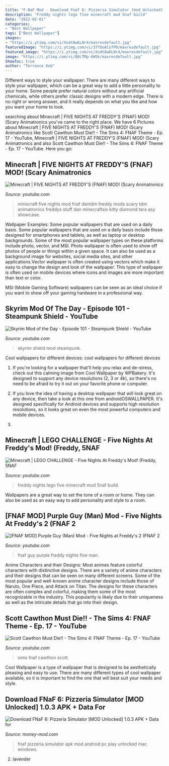 ```yaml
---
title: "F-NaF Mod - Download Fnaf 6: Pizzeria Simulator [mod Unlocked] 1.0.3 Apk + Data For"
description: "Freddy nights lego five minecraft mod 5naf build"
date: "2022-02-01"
categories:
- "Best Wallpaper"
tags: ["Best Wallpaper"]
images:
- "https://i.ytimg.com/vi/Xsdt8w6LNr4/maxresdefault.jpg"
featuredImage: "https://i.ytimg.com/vi/3TfOoAlsfP0/maxresdefault.jpg"
featured_image: "https://i.ytimg.com/vi/Xsdt8w6LNr4/maxresdefault.jpg"
image: "https://i.ytimg.com/vi/Q0cTMp-6W5k/maxresdefault.jpg"
ShowToc: true
author: "Terrance Kub"
---
```



Different ways to style your wallpaper:
There are many different ways to style your wallpaper, which can be a great way to add a little personality to your home. Some people prefer natural colors without any artificial chemicals, while others prefer classic designs with a modern edge. There is no right or wrong answer, and it really depends on what you like and how you want your home to look.

	

		
searching about Minecraft | FIVE NIGHTS AT FREDDY&#039;S (FNAF) MOD! (Scary Animatronics you've came to the right place. We have 6 Pictures about Minecraft | FIVE NIGHTS AT FREDDY&#039;S (FNAF) MOD! (Scary Animatronics like Scott Cawthon Must Die!! - The Sims 4: FNAF Theme - Ep. 17 - YouTube, Minecraft | FIVE NIGHTS AT FREDDY&#039;S (FNAF) MOD! (Scary Animatronics and also Scott Cawthon Must Die!! - The Sims 4: FNAF Theme - Ep. 17 - YouTube. Here you go:
		
    
## Minecraft | FIVE NIGHTS AT FREDDY&#039;S (FNAF) MOD! (Scary Animatronics

<img loading=lazy src="http://i.ytimg.com/vi/JH09x9d-ASY/maxresdefault.jpg" onerror="this.onerror=null;this.src='https://tse4.mm.bing.net/th?id=OIP.VvQoApZ6jr5y56Ga2PL5dgHaEK&amp;pid=15.1';" alt="Minecraft | FIVE NIGHTS AT FREDDY&#039;S (FNAF) MOD! (Scary Animatronics">

_Source: youtube.com_

>minecraft five nights mod fnaf dantdm freddy mods scary tdm animatronics freddys stuff dan minecraftsix kitty diamond tara asy showcase. 

	

Wallpaper Examples: Some popular wallpapers that are used on a daily basis.
Some popular wallpapers that are used on a daily basis include those designed for smartphones and tablets, as well as laptop or desktop backgrounds. Some of the most popular wallpaper types on these platforms include photo, vector, and MSI. 
Photo wallpaper is often used to show off photos of people or things within a given space. It can also be used as a background image for websites, social media sites, and other applications.Vector wallpaper is often created using vectors which make it easy to change the design and look of the wallpaper. This type of wallpaper is often used on mobile devices where icons and images are more important than text or color. 

MSI (Mobile Gaming Software) wallpapers can be seen as an ideal choice if you want to show off your gaming hardware in a professional way.

    
## Skyrim Mod Of The Day - Episode 101 - Steampunk Shield - YouTube

<img loading=lazy src="https://i.ytimg.com/vi/F2mJk-zsBbE/maxresdefault.jpg" onerror="this.onerror=null;this.src='https://tse1.mm.bing.net/th?id=OIP._9MbAQzv8H35mjczbNZ8MQHaEK&amp;pid=15.1';" alt="Skyrim Mod of the Day - Episode 101 - Steampunk Shield - YouTube">

_Source: youtube.com_

>skyrim shield mod steampunk. 

	

Cool wallpapers for different devices:
cool wallpapers for different devices 

1. If you're looking for a wallpaper that'll help you relax and de-stress, check out this calming image from Cool Wallpaper by WPBakery. It's designed to support any device resolutions (2, 3 or 4k), so there's no need to be afraid to try it out on your favorite phone or computer.

2. If you love the idea of having a desktop wallpaper that will look great on any device, then take a look at this one from androidOSWALLPAPER. It's designed specifically for Android devices and supports high resolution resolutions, so it looks great on even the most powerful computers and mobile devices.

3.

    
## Minecraft | LEGO CHALLENGE - Five Nights At Freddy&#039;s Mod! (Freddy, 5NAF

<img loading=lazy src="https://i.ytimg.com/vi/Q0cTMp-6W5k/maxresdefault.jpg" onerror="this.onerror=null;this.src='https://tse4.mm.bing.net/th?id=OIP.1KKvNwKTxRRPKnG_koTiBAHaEK&amp;pid=15.1';" alt="Minecraft | LEGO CHALLENGE - Five Nights At Freddy&#039;s Mod! (Freddy, 5NAF">

_Source: youtube.com_

>freddy nights lego five minecraft mod 5naf build. 

	

Wallpapers are a great way to set the tone of a room or home. They can also be used as an easy way to add personality and style to a room.

    
## [FNAF MOD] Purple Guy (Man) Mod - Five Nights At Freddy&#039;s 2 (FNAF 2

<img loading=lazy src="https://i.ytimg.com/vi/Xsdt8w6LNr4/maxresdefault.jpg" onerror="this.onerror=null;this.src='https://tse3.mm.bing.net/th?id=OIP.jW2PxE4vBYG5StRJLKrzsQHaEK&amp;pid=15.1';" alt="[FNAF MOD] Purple Guy (Man) Mod - Five Nights at Freddy&#039;s 2 (FNAF 2">

_Source: youtube.com_

>fnaf guy purple freddy nights five man. 

	

Anime Characters and their Designs: Most animes feature colorful characters with distinctive designs.
There are a variety of anime characters and their designs that can be seen on many different screens. Some of the most popular and well-known anime character designs include those of Naruto, One Piece, and Attack on Titan. The designs for these characters are often complex and colorful, making them some of the most recognizable in the industry. This popularity is likely due to their uniqueness as well as the intricate details that go into their design.

    
## Scott Cawthon Must Die!! - The Sims 4: FNAF Theme - Ep. 17 - YouTube

<img loading=lazy src="https://i.ytimg.com/vi/3TfOoAlsfP0/maxresdefault.jpg" onerror="this.onerror=null;this.src='https://tse2.mm.bing.net/th?id=OIP.lW2U810RUsagY0s_vHx53AHaEK&amp;pid=15.1';" alt="Scott Cawthon Must Die!! - The Sims 4: FNAF Theme - Ep. 17 - YouTube">

_Source: youtube.com_

>sims fnaf cawthon scott. 

	

Cool Wallpaper is a type of wallpaper that is designed to be aesthetically pleasing and easy to use. There are many different types of cool wallpaper available, so it is important to find the one that will best suit your needs and style.

    
## Download FNaF 6: Pizzeria Simulator [MOD Unlocked] 1.0.3 APK + Data For

<img loading=lazy src="https://money-mod.com/uploads/images/2725/medium/fnaf-6-pizzeria-simulator-2.jpg" onerror="this.onerror=null;this.src='https://tse2.mm.bing.net/th?id=OIP.0RSOfkc615JtxUy70N6rAAHaEK&amp;pid=15.1';" alt="Download FNaF 6: Pizzeria Simulator [MOD Unlocked] 1.0.3 APK + Data for">

_Source: money-mod.com_

>fnaf pizzeria simulator apk mod android pc play unlocked mac windows. 

	

2. lavender 

